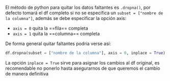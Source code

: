 El método de python para quitar los datos faltantes  es `.dropna()`, por defecto tomará el df completo si no se especifica un `subset = ["nombre de la columna"]`, además se debe especificar la opción axis:

- `axis = 0` quita la ==fila== completa
- `axis = 1` quita la ==columna== completa

De forma general quitar faltantes podria verse así:
```py
df.dropna(subset = ["nombre de la columna"], axis = 0, inplace = True)
```

La opción `inplace = True` sirve para asignar los cambios al df original, es recomendable no ponerlo hasta asegurarnos de que queremos el cambio de manera definitiva

